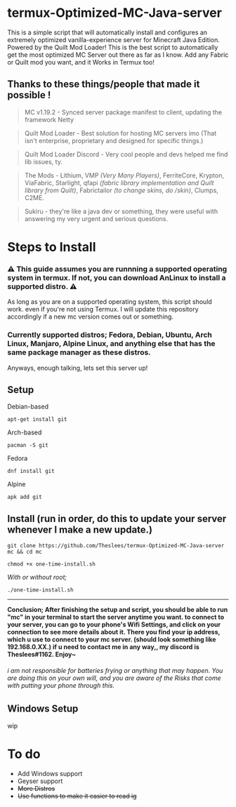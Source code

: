 # termux-Optimized-MC-Java-server
This is a simple script that will automatically install and configures an extremely optimized vanilla-experience server for Minecraft Java Edition. Powered by the Quilt Mod Loader! This is the best script to automatically get the most optimized MC Server out there as far as I know. Add any Fabric or Quilt mod you want, and it Works in Termux too!

## Thanks to these things/people that made it possible !
> MC v1.19.2 - Synced server package manifest to client, updating the framework Netty

> Quilt Mod Loader - Best solution for hosting MC servers imo (That isn't enterprise, proprietary and designed for specific things.)

> Quilt Mod Loader Discord - Very cool people and devs helped me find lib issues, ty.

> The Mods - Lithium, VMP *(Very Many Players)*, FerriteCore, Krypton, ViaFabric, Starlight, qfapi *(fabric library implementation and Quilt library from Quilt)*, Fabrictailor *(to change skins, do /skin)*, Clumps, C2ME.

> Sukiru - they're like a java dev or something, they were useful with answering my very urgent and serious questions.

# Steps to Install

### ⚠️ This guide assumes you are runnning a supported operating system in termux. If not, you can download AnLinux to install a supported distro. ⚠️
As long as you are on a supported operating system, this script should work. even if you're not using Termux. I will update this repository accordingly if a new mc version comes out or something.

### Currently supported distros; Fedora, Debian, Ubuntu, Arch Linux, Manjaro, Alpine Linux, and anything else that has the same package manager as these distros.

Anyways, enough talking, lets set this server up!

## Setup
Debian-based

`apt-get install git`

Arch-based

`pacman -S git`

Fedora

`dnf install git`

Alpine

`apk add git`


## Install (run in order, do this to update your server whenever I make a new update.)
`git clone https://github.com/Theslees/termux-Optimized-MC-Java-server mc && cd mc`

`chmod +x one-time-install.sh`

*With or without root;*

`./one-time-install.sh`

---------------------------------------------------------------------------------------------------------------------------------------
**Conclusion; After finishing the setup and script, you should be able to run "mc" in your terminal to start the server anytime you want. to connect to your server, you can go to your phone's Wifi Settings, and click on your connection to see more details about it. There you find your ip address, which u use to connect to your mc server. (should look something like 192.168.0.XX.) if u need to contact me in any way,, my discord is Theslees#1162. Enjoy~**

###### i am not responsible for batteries frying or anything that may happen. You are doing this on your own will, and you are aware of the Risks that come with putting your phone through this.

## Windows Setup
wip

# To do
- Add Windows support
- Geyser support
- ~~More Distros~~
- ~~Use functions to make it easier to read ig~~
